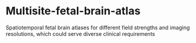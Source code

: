 # Multisite-fetal-brain-atlas
Spatiotemporal fetal brain atlases for different field strengths and imaging resolutions, which could serve diverse clinical requirements
